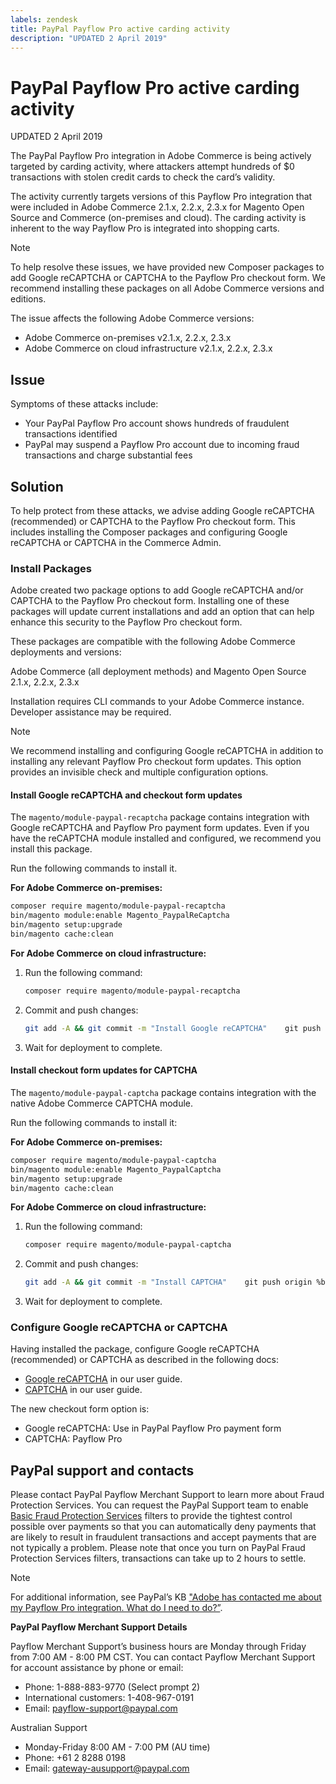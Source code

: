 ```yaml
---
labels: zendesk
title: PayPal Payflow Pro active carding activity
description: "UPDATED 2 April 2019"
---
```


# PayPal Payflow Pro active carding activity

UPDATED 2 April 2019

The PayPal Payflow Pro integration in Adobe Commerce is being actively targeted by carding activity, where attackers attempt hundreds of $0 transactions with stolen credit cards to check the card’s validity.

The activity currently targets versions of this Payflow Pro integration that were included in Adobe Commerce 2.1.x, 2.2.x, 2.3.x for Magento Open Source and Commerce (on-premises and cloud). The carding activity is inherent to the way Payflow Pro is integrated into shopping carts.

>[!NOTE]
>
>To help resolve these issues, we have provided new Composer packages to add Google reCAPTCHA or CAPTCHA to the Payflow Pro checkout form. We recommend installing these packages on all Adobe Commerce versions and editions.

The issue affects the following Adobe Commerce versions:

* Adobe Commerce on-premises v2.1.x, 2.2.x, 2.3.x
* Adobe Commerce on cloud infrastructure v2.1.x, 2.2.x, 2.3.x

## Issue

Symptoms of these attacks include:

* Your PayPal Payflow Pro account shows hundreds of fraudulent transactions identified
* PayPal may suspend a Payflow Pro account due to incoming fraud transactions and charge substantial fees

## Solution

To help protect from these attacks, we advise adding Google reCAPTCHA (recommended) or CAPTCHA to the Payflow Pro checkout form. This includes installing the Composer packages and configuring Google reCAPTCHA or CAPTCHA in the Commerce Admin.

### Install Packages

Adobe created two package options to add Google reCAPTCHA and/or CAPTCHA to the Payflow Pro checkout form. Installing one of these packages will update current installations and add an option that can help enhance this security to the Payflow Pro checkout form.

These packages are compatible with the following Adobe Commerce deployments and versions:

Adobe Commerce (all deployment methods) and Magento Open Source 2.1.x, 2.2.x, 2.3.x

Installation requires CLI commands to your Adobe Commerce instance. Developer assistance may be required.

>[!NOTE]
>
>We recommend installing and configuring Google reCAPTCHA in addition to installing any relevant Payflow Pro checkout form updates. This option provides an invisible check and multiple configuration options.

#### Install Google reCAPTCHA and checkout form updates

The `magento/module-paypal-recaptcha` package contains integration with Google reCAPTCHA and Payflow Pro payment form updates. Even if you have the reCAPTCHA module installed and configured, we recommend you install this package.

Run the following commands to install it.

**For Adobe Commerce on-premises:**

```bash
composer require magento/module-paypal-recaptcha
bin/magento module:enable Magento_PaypalReCaptcha
bin/magento setup:upgrade
bin/magento cache:clean
```

**For Adobe Commerce on cloud infrastructure:**

1. Run the following command:

    ```bash
    composer require magento/module-paypal-recaptcha
    ```

1. Commit and push changes:

    ```bash
    git add -A && git commit -m "Install Google reCAPTCHA"    git push origin %branch_name%
    ```

1. Wait for deployment to complete.

#### Install checkout form updates for CAPTCHA

The `magento/module-paypal-captcha` package contains integration with the native Adobe Commerce CAPTCHA module.

Run the following commands to install it:

**For Adobe Commerce on-premises:**

```bash
composer require magento/module-paypal-captcha
bin/magento module:enable Magento_PaypalCaptcha
bin/magento setup:upgrade
bin/magento cache:clean
```

**For Adobe Commerce on cloud infrastructure:**

1. Run the following command:

    ```bash
    composer require magento/module-paypal-captcha
    ```

1. Commit and push changes:

    ```bash
    git add -A && git commit -m "Install CAPTCHA"    git push origin %branch_name%
    ```

1. Wait for deployment to complete.

### Configure Google reCAPTCHA or CAPTCHA

Having installed the package, configure Google reCAPTCHA (recommended) or CAPTCHA as described in the following docs:

* [Google reCAPTCHA](https://docs.magento.com/user-guide/stores/security-google-recaptcha.html) in our user guide.
* [CAPTCHA](https://docs.magento.com/user-guide/stores/security-captcha.html) in our user guide.

The new checkout form option is:

* Google reCAPTCHA: Use in PayPal Payflow Pro payment form
* CAPTCHA: Payflow Pro

## PayPal support and contacts

Please contact PayPal Payflow Merchant Support to learn more about Fraud Protection Services. You can request the PayPal Support team to enable [Basic Fraud Protection Services](https://developer.paypal.com/api/nvp-soap/payflow/fraud-protection/) filters to provide the tightest control possible over payments so that you can automatically deny payments that are likely to result in fraudulent transactions and accept payments that are not typically a problem. Please note that once you turn on PayPal Fraud Protection Services filters, transactions can take up to 2 hours to settle.

>[!NOTE]
>
>For additional information, see PayPal’s KB ["Adobe has contacted me about my Payflow Pro integration. What do I need to do?”](https://www.paypal.com/us/smarthelp/article/ts2242).

**PayPal Payflow Merchant Support Details**

Payflow Merchant Support’s business hours are Monday through Friday from 7:00 AM - 8:00 PM CST. You can contact Payflow Merchant Support for account assistance by phone or email:

* Phone: 1-888-883-9770 (Select prompt 2)
* International customers: 1-408-967-0191
* Email: [payflow-support@paypal.com](mailto:payflow-support@paypal.com)

Australian Support

* Monday-Friday 8:00 AM - 7:00 PM (AU time)
* Phone: +61 2 8288 0198
* Email: [gateway-ausupport@paypal.com](mailto:gateway-ausupport@paypal.com)
